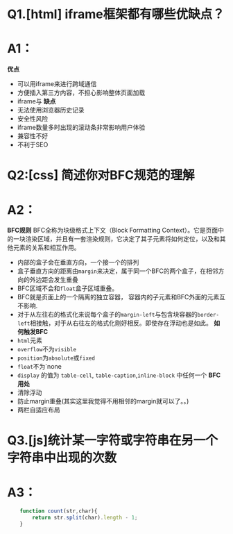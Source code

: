 # Q1.[html] iframe框架都有哪些优缺点？
# A1：
**优点**
* 可以用iframe来进行跨域通信
* 方便插入第三方内容，不担心影响整体页面加载
* iframe与
**缺点**
* 无法使用浏览器历史记录
* 安全性风险
* iframe数量多时出现的滚动条非常影响用户体验
* 兼容性不好
* 不利于SEO

# Q2:[css] 简述你对BFC规范的理解
# A2：
**BFC规则**
BFC全称为块级格式上下文（Block Formatting Context）。它是页面中的一块渲染区域，并且有一套渲染规则，它决定了其子元素将如何定位，以及和其他元素的关系和相互作用。
* 内部的盒子会在垂直方向，一个接一个的排列
* 盒子垂直方向的距离由`margin`来决定，属于同一个BFC的两个盒子，在相邻方向的外边距会发生重叠
* BFC区域不会和`float`盒子区域重叠。
* BFC就是页面上的一个隔离的独立容器， 容器内的子元素和BFC外面的元素互不影响.
* 对于从左往右的格式化来说每个盒子的`margin-left`与包含块容器的`border-left`相接触，对于从右往左的格式化刚好相反。即使存在浮动也是如此。
**如何触发BFC**
* `html`元素
* `overflow`不为`visible`
* `position`为`absolute`或`fixed`
* `float`不为`none
* `display` 的值为 `table-cell`, `table-caption`,`inline-block` 中任何一个
**BFC用处**
* 清除浮动
* 防止margin重叠(其实这里我觉得不用相邻的margin就可以了。。)
* 两栏自适应布局

# Q3.[js]统计某一字符或字符串在另一个字符串中出现的次数
# A3：
```javascript
    function count(str,char){
        return str.split(char).length - 1;
    }
```
